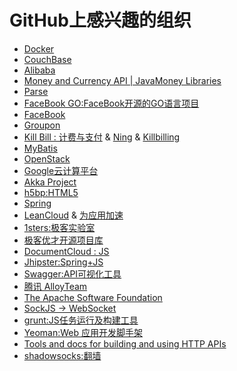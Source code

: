 GitHub上感兴趣的组织
====================
* [Docker](https://github.com/docker)
* [CouchBase](https://github.com/couchbase) 
* [Alibaba](https://github.com/alibaba)
* [Money and Currency API | JavaMoney Libraries](https://github.com/JavaMoney)
* [Parse](https://github.com/ParsePlatform)
* [FaceBook GO:FaceBook开源的GO语言项目](https://github.com/facebookgo)
* [FaceBook](https://github.com/facebook)
* [Groupon](https://github.com/groupon)
* [Kill Bill : 计费与支付](https://github.com/killbill/) & [Ning](https://github.com/ning/) & [Killbilling](https://github.com/killbilling)
* [MyBatis](https://github.com/mybatis)
* [OpenStack](https://github.com/openstack)
* [Google云计算平台](https://github.com/googlecloudplatform)
* [Akka Project](https://github.com/akka)
* [h5bp:HTML5](https://github.com/h5bp)
* [Spring](https://github.com/spring-projects)
* [LeanCloud](https://github.com/leancloud) & [为应用加速](https://leancloud.cn/docs/rest_api.html)
* [1sters:极客实验室](https://github.com/1sters)
* [极客优才开源项目库](https://github.com/geekcompany)
* [DocumentCloud : JS](https://github.com/documentcloud)
* [Jhipster:Spring+JS](https://github.com/jhipster)
* [Swagger:API可视化工具](https://github.com/swagger-api)
* [腾讯 AlloyTeam](https://github.com/AlloyTeam/)
* [The Apache Software Foundation](https://github.com/apache)
* [SockJS -> WebSocket](https://github.com/sockjs)
* [grunt:JS任务运行及构建工具](https://github.com/gruntjs)
* [Yeoman:Web 应用开发脚手架](https://github.com/yeoman)
* [Tools and docs for building and using HTTP APIs](https://github.com/interagent)
* [shadowsocks:翻墙](https://github.com/shadowsocks)
